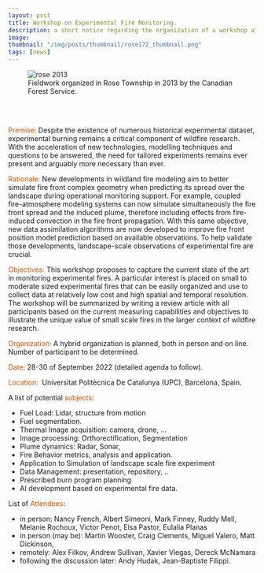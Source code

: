 ```yaml
---
layout: post
title: Workshop on Experimental Fire Monitoring.
description: a short notice regarding the organization of a workshop at UPC in September 2022.
image:
thumbnail: "/img/posts/thumbnail/rose172_thumbnail.png"
tags: [news]
---
```

<figure>
  <img src="{{site.url}}/img/posts/full/rose172.png" alt="rose 2013" class="image-post"/>
  <figcaption class="small text-center"> Fieldwork organized in Rose Township in 2013 by the Canadian Forest Service.</figcaption>
</figure>
<br>
<br>

<span style="color:#D35400">Premise:</span>
Despite the existence of numerous historical experimental dataset, experimental burning remains a critical component of wildfire research. With the acceleration of new technologies, modelling techniques and questions to be answered, the need for tailored experiments remains ever present and arguably more necessary than ever.

<span style="color:#D35400">Rationale:</span>
New developments in wildland fire modeling aim to better simulate fire front complex geometry when predicting its spread over the landscape during operational monitoring support. For example, coupled fire-atmosphere modeling systems can now simulate simultaneously the fire front spread and the induced plume, therefore including effects from fire-induced convection in the fire front propagation. With this same objective, new data assimilation algorithms are now developed to improve fire front position model prediction based on available observations. To help validate those developments, landscape-scale observations of experimental fire are crucial.

<span style="color:#D35400">Objectives:</span>
This workshop proposes to capture the current state of the art in monitoring experimental fires. A particular interest is placed on small to moderate sized experimental fires that can be easily organized and use to collect data at relatively low cost and high spatial and temporal resolution.  
The workshop will be summarized by writing a review article with all participants based on the current measuring capabilities and objectives to illustrate the unique value of small scale fires in the larger context of wildfire research.

<span style="color:#D35400">Organization:</span>
A hybrid organization is planned, both in person and on line. Number of participant to be determined.

<span style="color:#D35400">Date:</span> 28-30 of September 2022 (detailed agenda to follow).

<span style="color:#D35400">Location: </span> Universitat Politècnica De Catalunya (UPC), Barcelona, Spain.

A list of potential <span style="color:#D35400">subjects</span>:
- Fuel Load: Lidar, structure from motion
- Fuel segmentation.
- Thermal Image acquisition: camera, drone, ...
- Image processing: Orthorectification, Segmentation
- Plume dynamics: Radar, Sonar,  
- Fire Behavior metrics, analysis and application.
- Application to Simulation of landscape scale fire experiment
- Data Management: presentation, repository, ..
- Prescribed burn program planning
- AI development based on experimental fire data.

List of <span style="color:#D35400">Attendees</span>:
- in person: Nancy French, Albert Simeoni, Mark Finney, Ruddy Mell, Melanie Rochoux, Victor Penot, Elsa Pastor, Eulalia Planas   
- in person (may be): Martin Wooster, Craig Clements, Miguel Valero, Matt Dickinson,
- remotely: Alex Filkov, Andrew Sullivan, Xavier Viegas, Dereck McNamara
- following the discussion later: Andy Hudak, Jean-Baptiste Filippi.
